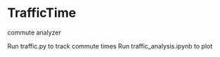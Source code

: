 # TrafficTime
commute analyzer


Run traffic.py to track commute times
Run traffic_analysis.ipynb to plot
